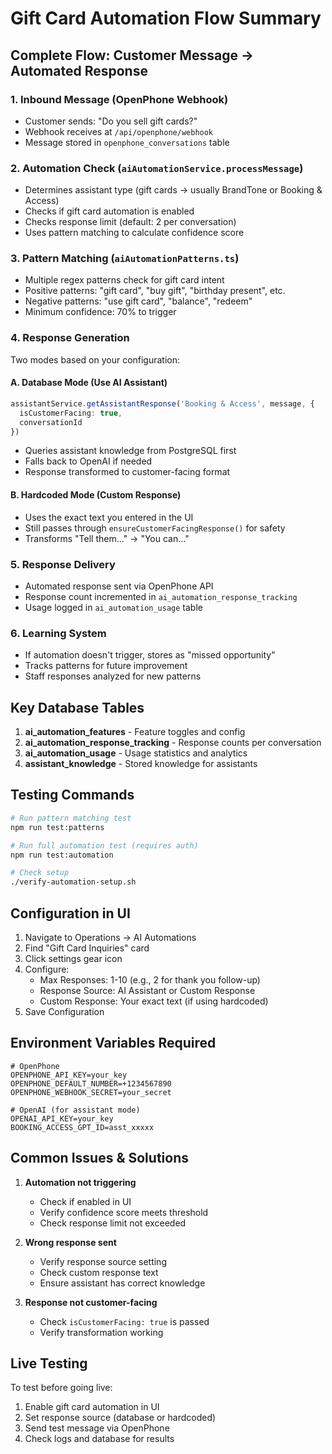# Gift Card Automation Flow Summary

## Complete Flow: Customer Message → Automated Response

### 1. **Inbound Message** (OpenPhone Webhook)
- Customer sends: "Do you sell gift cards?"
- Webhook receives at `/api/openphone/webhook`
- Message stored in `openphone_conversations` table

### 2. **Automation Check** (`aiAutomationService.processMessage`)
- Determines assistant type (gift cards → usually BrandTone or Booking & Access)
- Checks if gift card automation is enabled
- Checks response limit (default: 2 per conversation)
- Uses pattern matching to calculate confidence score

### 3. **Pattern Matching** (`aiAutomationPatterns.ts`)
- Multiple regex patterns check for gift card intent
- Positive patterns: "gift card", "buy gift", "birthday present", etc.
- Negative patterns: "use gift card", "balance", "redeem"
- Minimum confidence: 70% to trigger

### 4. **Response Generation**
Two modes based on your configuration:

#### A. **Database Mode** (Use AI Assistant)
```typescript
assistantService.getAssistantResponse('Booking & Access', message, {
  isCustomerFacing: true,
  conversationId
})
```
- Queries assistant knowledge from PostgreSQL first
- Falls back to OpenAI if needed
- Response transformed to customer-facing format

#### B. **Hardcoded Mode** (Custom Response)
- Uses the exact text you entered in the UI
- Still passes through `ensureCustomerFacingResponse()` for safety
- Transforms "Tell them..." → "You can..."

### 5. **Response Delivery**
- Automated response sent via OpenPhone API
- Response count incremented in `ai_automation_response_tracking`
- Usage logged in `ai_automation_usage` table

### 6. **Learning System**
- If automation doesn't trigger, stores as "missed opportunity"
- Tracks patterns for future improvement
- Staff responses analyzed for new patterns

## Key Database Tables

1. **ai_automation_features** - Feature toggles and config
2. **ai_automation_response_tracking** - Response counts per conversation
3. **ai_automation_usage** - Usage statistics and analytics
4. **assistant_knowledge** - Stored knowledge for assistants

## Testing Commands

```bash
# Run pattern matching test
npm run test:patterns

# Run full automation test (requires auth)
npm run test:automation

# Check setup
./verify-automation-setup.sh
```

## Configuration in UI

1. Navigate to Operations → AI Automations
2. Find "Gift Card Inquiries" card
3. Click settings gear icon
4. Configure:
   - Max Responses: 1-10 (e.g., 2 for thank you follow-up)
   - Response Source: AI Assistant or Custom Response
   - Custom Response: Your exact text (if using hardcoded)
5. Save Configuration

## Environment Variables Required

```env
# OpenPhone
OPENPHONE_API_KEY=your_key
OPENPHONE_DEFAULT_NUMBER=+1234567890
OPENPHONE_WEBHOOK_SECRET=your_secret

# OpenAI (for assistant mode)
OPENAI_API_KEY=your_key
BOOKING_ACCESS_GPT_ID=asst_xxxxx
```

## Common Issues & Solutions

1. **Automation not triggering**
   - Check if enabled in UI
   - Verify confidence score meets threshold
   - Check response limit not exceeded

2. **Wrong response sent**
   - Verify response source setting
   - Check custom response text
   - Ensure assistant has correct knowledge

3. **Response not customer-facing**
   - Check `isCustomerFacing: true` is passed
   - Verify transformation working

## Live Testing

To test before going live:
1. Enable gift card automation in UI
2. Set response source (database or hardcoded)
3. Send test message via OpenPhone
4. Check logs and database for results